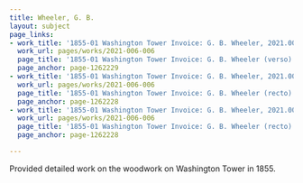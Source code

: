 ```yaml
---
title: Wheeler, G. B.
layout: subject
page_links:
- work_title: '1855-01 Washington Tower Invoice: G. B. Wheeler, 2021.006.006'
  work_url: pages/works/2021-006-006
  page_title: '1855-01 Washington Tower Invoice: G. B. Wheeler (verso)'
  page_anchor: page-1262229
- work_title: '1855-01 Washington Tower Invoice: G. B. Wheeler, 2021.006.006'
  work_url: pages/works/2021-006-006
  page_title: '1855-01 Washington Tower Invoice: G. B. Wheeler (recto)'
  page_anchor: page-1262228
- work_title: '1855-01 Washington Tower Invoice: G. B. Wheeler, 2021.006.006'
  work_url: pages/works/2021-006-006
  page_title: '1855-01 Washington Tower Invoice: G. B. Wheeler (recto)'
  page_anchor: page-1262228

---
```

<p>Provided detailed work on the woodwork on Washington Tower in 1855.</p>